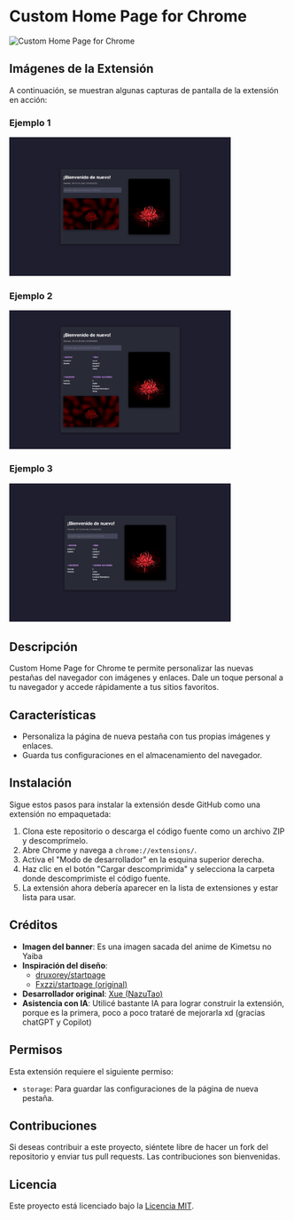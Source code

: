 # Custom Home Page for Chrome

![Custom Home Page for Chrome](https://github.com/user-attachments/assets/a22c79d3-06a7-4dbf-a5ae-d791e603a259)

## Imágenes de la Extensión

A continuación, se muestran algunas capturas de pantalla de la extensión en acción:

### Ejemplo 1
<img src="https://github.com/NazuTao/anime-homepage-extension/blob/main/images/ejemplo1.png" alt="Captura de pantalla 1" width="400">

### Ejemplo 2
<img src="https://github.com/NazuTao/anime-homepage-extension/blob/main/images/ejemplo2.png" alt="Captura de pantalla 2" width="400">

### Ejemplo 3
<img src="https://github.com/NazuTao/anime-homepage-extension/blob/main/images/ejemplo3.png" alt="Captura de pantalla 3" width="400">

## Descripción

Custom Home Page for Chrome te permite personalizar las nuevas pestañas del navegador con imágenes y enlaces. Dale un toque personal a tu navegador y accede rápidamente a tus sitios favoritos.

## Características

- Personaliza la página de nueva pestaña con tus propias imágenes y enlaces.
- Guarda tus configuraciones en el almacenamiento del navegador.

## Instalación

Sigue estos pasos para instalar la extensión desde GitHub como una extensión no empaquetada:

1. Clona este repositorio o descarga el código fuente como un archivo ZIP y descomprímelo.
2. Abre Chrome y navega a `chrome://extensions/`.
3. Activa el "Modo de desarrollador" en la esquina superior derecha.
4. Haz clic en el botón "Cargar descomprimida" y selecciona la carpeta donde descomprimiste el código fuente.
5. La extensión ahora debería aparecer en la lista de extensiones y estar lista para usar.

## Créditos

- **Imagen del banner**: Es una imagen sacada del anime de Kimetsu no Yaiba
- **Inspiración del diseño**: 
  - [druxorey/startpage](https://github.com/druxorey/startpage)
  - [Fxzzi/startpage (original)](https://github.com/Fxzzi/startpage)
- **Desarrollador original**: [Xue (NazuTao)](https://github.com/NazuTao)
- **Asistencia con IA**: Utilicé bastante IA para lograr construir la extensión, porque es la primera, poco a poco trataré de mejorarla xd (gracias chatGPT y Copilot)

## Permisos

Esta extensión requiere el siguiente permiso:

- `storage`: Para guardar las configuraciones de la página de nueva pestaña.

## Contribuciones

Si deseas contribuir a este proyecto, siéntete libre de hacer un fork del repositorio y enviar tus pull requests. Las contribuciones son bienvenidas.

## Licencia

Este proyecto está licenciado bajo la [Licencia MIT](LICENSE).
